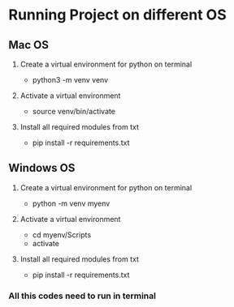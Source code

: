 # Running Project on different OS 

## Mac OS

1. Create a virtual environment for python on terminal
    - python3 -m venv venv

2. Activate a virtual environment
    - source venv/bin/activate

3. Install all required modules from txt
    - pip install -r requirements.txt


## Windows OS

1. Create a virtual environment for python on terminal
    - python -m venv myenv
    
2. Activate a virtual environment
    - cd myenv/Scripts
    - activate

3. Install all required modules from txt
    - pip install -r requirements.txt


### All this codes need to run in terminal 
